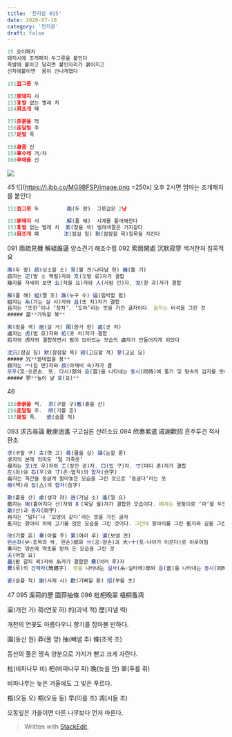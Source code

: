 ```yaml
---
title: '천자문 015'
date: 2020-07-10
category: '천자문'
draft: false
---
```

```js
15 오이패치
돼지시에 조개패치 두그릇을 붙인다
족발에 붙이고 달리면 붙인자리가 붉어지고
신차에붙이면  몸이 신나게맵다
```
```js
151豆그릇 두

152豕돼지 시
153豸발 없는 벌레 치
154貝조개 패

155赤붉을 적
156走달릴 주
157足발 족

158身몸 신
159車수레 거/차
160辛매울 신
```
![](https://i.ibb.co/wRrV8j5/2020-07-10-10-51-15.png)
     
45
![](https://i.ibb.co/MG9BFSP/image.png =250x)
오후 2시면 엄마는 조개패치를 붙인다
```js
151豆그릇 두         兩(두 량)  그룻값은 2냥

152豕돼지 시         解(풀 해)  시계를 풀어해친다
153豸발 없는 벌레 치  索(찾을 색) 벌레색깔은 거지같다
154貝조개 패        沈(잠길 침) 默(잠잠할 묵)침묵을 지킨다 
```
 091 兩疏見機 解組誰逼 양소견기 해조수핍
 092 索居閑處 沉默寂寥 색거한처 침묵적요
```js
兩(두 량) 疏(상소할 소) 見(볼 견/나타날 현) 機(틀 기)
疏자는 疋(발 소 짝필)자와 㐬(깃발 류)자가 결합
幾자를 자세히 보면 幺(작을 요)자와 人(사람 인)자, 戈(창 과)자가 결합

解(풀 해) 組(짤 조) 誰(누구 수) 逼(핍박할 핍)
組자는 糸(가는 실 사)자와 且(또 차)자가 결합
且자는 ‘또한’이나 ‘장차’, ‘도마’라는 뜻을 가진 글자이다. 且자는 비석을 그린 것
##### 畐**가득할 복**

索(찾을 색) 居(살 거) 閑(한가 한) 處(곳 처)
處자는 虎(범 호)자와 処(곳 처)자가 결합
処자와 虎자와 결합하면서 범이 앉아있는 모습의 處자가 만들어지게 되었다

沈沉(잠길 침) 默(잠잠할 묵) 寂(고요할 적) 寥(고요 요)
##### 冗**쓸데없을 용**
寂자는 宀(집 면)자와 叔(아재비 숙)자가 결
또우(又☞오른손, 또, 다시)部와 음(音)을 나타내는 동시(同時)에 줄기 및 땅속의 감자를 뜻하는 尗(숙→문자의 왼쪽부분)으로 이루어짐
##### 翏**높이 날 료(요)**
```
    


46

```js
155赤붉을 적.  求(구할 구)散(흩을 산)
156走달릴 주.  欣(기쁠 흔)
157足발 족.   瓷(슬플 척)
```
093 求古尋論 散慮逍遙 구고심론 산려소요
094 欣奏累遣 戚謝歡招 흔주루견 척사환초
```js
求(구할 구) 古(옛 고) 尋(물을 심) 論(논할 론)
求자의 본래 의미도 ‘털 가죽옷’
尋자는 又(또 우)자와 工(장인 공)자, 口(입 구)자, 寸(마디 촌)자가 결합
左(좌)와 右(우)와 寸(촌☞법칙)의 합자(合字)
侖자는 죽간을 둥글게 말아놓은 모습을 그린 것으로 ‘둥글다’라는 뜻
冊(책)과 집(亼)의 합자(合字)

散(흩을 산) 慮(생각 려) 逍(거닐 소) 遙(멀 요)
散자는 㪔(흩어지다 산)자와 ⺼(육달 월)자가 결합한 모습이다. 㪔자는 몽둥이로 ‘마’를 두드려 펴는 모습을 그린 것으로 ‘흩어지다’라는 뜻
散(산)과 동자(同字).
肖자는 ‘닮다’나 ‘모양이 같다’라는 뜻을 가진 글자
䍃자는 항아리 위에 고기를 얹은 모습을 그린 것이다. 그런데 항아리를 그린 䍃자와 길을 그린 辶자가 왜 ‘멀다’나 ‘아득하다’라는 뜻

欣(기쁠 흔) 奏(아뢸 주) 累(여러 루) 遣(보낼 견)
왼손좌(屮☞초목의 싹, 왼손)部와 卄(공☞양손)과 大+十(토☞나아가 이르다)로 이루어짐
奏자는 양손에 약초를 받쳐 든 모습을 그린 것
夭(어릴 요)
畾(밭 갈피 뢰)자와 糸자가 결합한 纍(여러 루)자
纍(루)의 간체자(簡體字). 뜻을 나타내는 실사(糸☞실타래)部와 음(音)을 나타내는 동시(同時)에 포갠다는 뜻을 가진 畾(뢰)의 생략형(省略形)

瓷(슬플 척) 謝(사례 사) 歡(기뻐할 환) 招(부를 초)


```
47
095 渠荷的歷 園莽抽條 096 枇杷晚翠 梧桐蚤凋

渠(개천 거) 荷(연꽃 하) 的(과녁 적) 歷(지낼 력)

개천의 연꽃도 아름다우니 향기를 잡아볼 만하다.

園(동산 원) 莽(풀 망) 抽(빼낼 추) 條(조목 조)

동산의 풀은 땅속 양분으로 가지가 뻗고 크게 자란다.

枇(비파나무 비) 杷(비파나무 파) 晩(늦을 만) 翠(푸를 취)

비파나무는 늦은 겨울에도 그 빛은 푸르다.

梧(오동 오) 桐(오동 동) 早(이를 조) 凋(시들 조)

오동잎은  가을이면  다른  나무보다  먼저  마른다.
> Written with [StackEdit](https://stackedit.io/).
<!--stackedit_data:
eyJoaXN0b3J5IjpbMTkwMzA4Mzk5MiwxODUyMDEyMjYyLC02MT
YzODYyMjYsLTY0NDI5MzA1MywtMTQzMzUyOTYzLC0xNTUzNDc0
MDkyLC0xNjg3MTUyOTA3LC00ODEyNjIxNTQsODA0OTg5NTQ4LD
k0NDQ1MjY5NywtMTI4NzA5NzAzMiwtMTM2MjEyNzk1NywtMTIw
NDAwMjc4MSw2MjAwMjg2NTUsLTE1NjQ2MjQ0MTMsMTcyNjAyOT
UsLTE3NTEzODgwMDgsODc3MjgxMTE1LDEzMzMxNzg5NzQsMTky
MjIzMjY5Ml19
-->